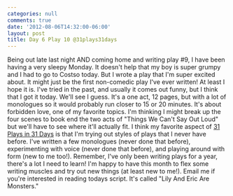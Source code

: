 ```yaml
---
categories: null
comments: true
date: '2012-08-06T14:32:00-06:00'
layout: post
title: Day 6 Play 10 @31plays31days
---
```


Being out late last night AND coming home and writing play #9, I have been having a very sleepy Monday. It doesn't help that my boy is super grumpy and I had to go to Costso today. But I wrote a play that I'm super excited about. It might just be the first non-comedic play I've ever written! At least I hope it is. I've tried in the past, and usually it comes out funny, but I think that I got it today. We'll see I guess. It's a one act, 12 pages, but with a lot of monologues so it would probably run closer to 15 or 20 minutes. It's about forbidden love, one of my favorite topics. I'm thinking I might break up the four scenes to book end the two acts of "Things We Can't Say Out Loud" but we'll have to see where it'll actually fit. I think my favorite aspect of [31 Plays in 31 Days](http://31plays31days.com) is that I'm trying out styles of plays that I never have before. I've written a few monologues (never done that before), experimenting with voice (never done that before), and playing around with form (new to me too!). Remember, I've only been writing plays for a year, there's a lot I need to learn! I'm happy to have this month to flex some writing muscles and try out new things (at least new to me!). Email me if you're interested in reading todays script. It's called "Lily And Eric Are Monsters."